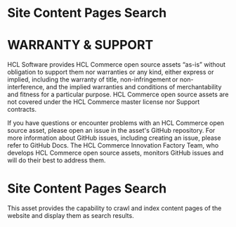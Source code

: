 # Site Content Pages Search

# WARRANTY & SUPPORT

HCL Software provides HCL Commerce open source assets “as-is” without obligation to support them nor warranties or any kind, either express or implied, including the warranty of title, non-infringement or non-interference, and the implied warranties and conditions of merchantability and fitness for a particular purpose. HCL Commerce open source assets are not covered under the HCL Commerce master license nor Support contracts.

If you have questions or encounter problems with an HCL Commerce open source asset, please open an issue in the asset's GitHub repository. For more information about GitHub issues, including creating an issue, please refer to GitHub Docs. The HCL Commerce Innovation Factory Team, who develops HCL Commerce open source assets, monitors GitHub issues and will do their best to address them.

# Site Content Pages Search
This asset provides the capability to crawl and index content pages of the website and display them as search results.
